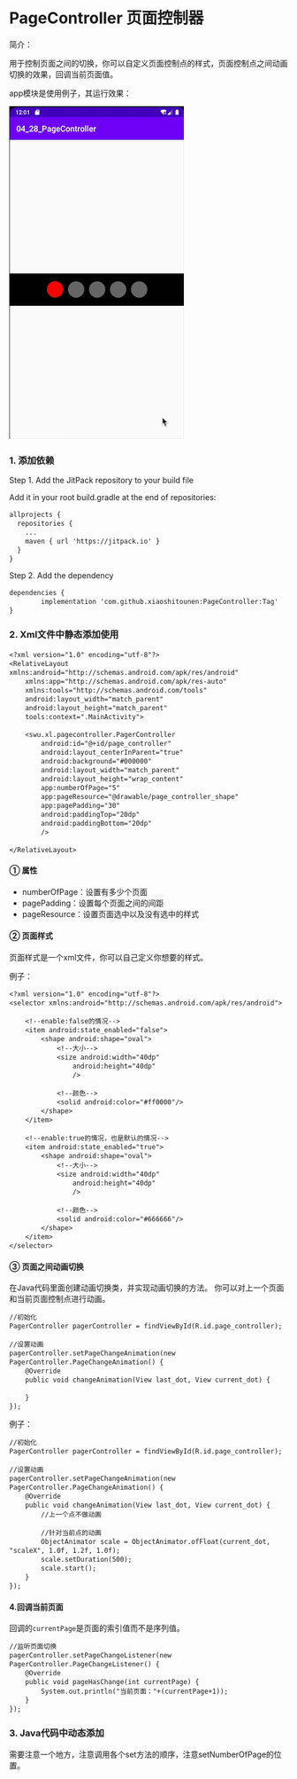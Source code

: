 # PageController 页面控制器 

简介：

用于控制页面之间的切换，你可以自定义页面控制点的样式，页面控制点之间动画切换的效果，回调当前页面值。

app模块是使用例子，其运行效果：

![](https://github.com/xiaoshitounen/PageController/blob/master/self_view_page_controller.gif)

### 1. 添加依赖

Step 1. Add the JitPack repository to your build file

Add it in your root build.gradle at the end of repositories:
~~~
allprojects {
  repositories {
    ...
    maven { url 'https://jitpack.io' }
  }
}
~~~

Step 2. Add the dependency
~~~
dependencies {
        implementation 'com.github.xiaoshitounen:PageController:Tag'
}
~~~

### 2. Xml文件中静态添加使用

~~~
<?xml version="1.0" encoding="utf-8"?>
<RelativeLayout xmlns:android="http://schemas.android.com/apk/res/android"
    xmlns:app="http://schemas.android.com/apk/res-auto"
    xmlns:tools="http://schemas.android.com/tools"
    android:layout_width="match_parent"
    android:layout_height="match_parent"
    tools:context=".MainActivity">

    <swu.xl.pagecontroller.PagerController
        android:id="@+id/page_controller"
        android:layout_centerInParent="true"
        android:background="#000000"
        android:layout_width="match_parent"
        android:layout_height="wrap_content"
        app:numberOfPage="5"
        app:pageResource="@drawable/page_controller_shape"
        app:pagePadding="30"
        android:paddingTop="20dp"
        android:paddingBottom="20dp"
        />

</RelativeLayout>
~~~

#### ① 属性

- numberOfPage：设置有多少个页面
- pagePadding：设置每个页面之间的间距
- pageResource：设置页面选中以及没有选中的样式

#### ② 页面样式

页面样式是一个xml文件，你可以自己定义你想要的样式。

例子：
~~~
<?xml version="1.0" encoding="utf-8"?>
<selector xmlns:android="http://schemas.android.com/apk/res/android">

    <!--enable:false的情况-->
    <item android:state_enabled="false">
        <shape android:shape="oval">
            <!--大小-->
            <size android:width="40dp"
                android:height="40dp"
                />

            <!--颜色-->
            <solid android:color="#ff0000"/>
        </shape>
    </item>

    <!--enable:true的情况，也是默认的情况-->
    <item android:state_enabled="true">
        <shape android:shape="oval">
            <!--大小-->
            <size android:width="40dp"
                android:height="40dp"
                />

            <!--颜色-->
            <solid android:color="#666666"/>
        </shape>
    </item>
</selector>
~~~

#### ③ 页面之间动画切换

在Java代码里面创建动画切换类，并实现动画切换的方法。
你可以对上一个页面和当前页面控制点进行动画。

~~~
//初始化
PagerController pagerController = findViewById(R.id.page_controller);

//设置动画
pagerController.setPageChangeAnimation(new PagerController.PageChangeAnimation() {
    @Override
    public void changeAnimation(View last_dot, View current_dot) {
        
    }
});
~~~

例子：

~~~
//初始化
PagerController pagerController = findViewById(R.id.page_controller);

//设置动画
pagerController.setPageChangeAnimation(new PagerController.PageChangeAnimation() {
    @Override
    public void changeAnimation(View last_dot, View current_dot) {
        //上一个点不做动画

        //针对当前点的动画
        ObjectAnimator scale = ObjectAnimator.ofFloat(current_dot, "scaleX", 1.0f, 1.2f, 1.0f);
        scale.setDuration(500);
        scale.start();
    }
});
~~~

#### 4.回调当前页面

回调的`currentPage`是页面的索引值而不是序列值。

~~~
//监听页面切换
pagerController.setPageChangeListener(new PagerController.PageChangeListener() {
    @Override
    public void pageHasChange(int currentPage) {
        System.out.println("当前页面："+(currentPage+1));
    }
});
~~~

### 3. Java代码中动态添加

需要注意一个地方，注意调用各个set方法的顺序，注意setNumberOfPage的位置。
